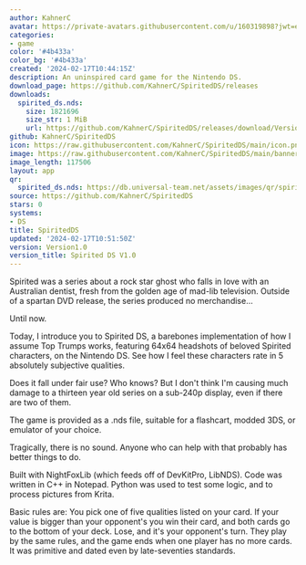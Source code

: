 ```yaml
---
author: KahnerC
avatar: https://private-avatars.githubusercontent.com/u/160319898?jwt=eyJhbGciOiJIUzI1NiIsInR5cCI6IkpXVCJ9.eyJpc3MiOiJnaXRodWIuY29tIiwiYXVkIjoicmF3LmdpdGh1YnVzZXJjb250ZW50LmNvbSIsImtleSI6ImtleTEiLCJleHAiOjE3MzQ2MTIxODAsIm5iZiI6MTczNDYxMDk4MCwicGF0aCI6Ii91LzE2MDMxOTg5OCJ9.rPUH-SOBnCIpxffI3aBLVPN_cL4XppWBWHfLoFHD0dc&v=4
categories:
- game
color: '#4b433a'
color_bg: '#4b433a'
created: '2024-02-17T10:44:15Z'
description: An uninspired card game for the Nintendo DS.
download_page: https://github.com/KahnerC/SpiritedDS/releases
downloads:
  spirited_ds.nds:
    size: 1821696
    size_str: 1 MiB
    url: https://github.com/KahnerC/SpiritedDS/releases/download/Version1.0/spirited_ds.nds
github: KahnerC/SpiritedDS
icon: https://raw.githubusercontent.com/KahnerC/SpiritedDS/main/icon.png
image: https://raw.githubusercontent.com/KahnerC/SpiritedDS/main/banner.png
image_length: 117506
layout: app
qr:
  spirited_ds.nds: https://db.universal-team.net/assets/images/qr/spirited_ds-nds.png
source: https://github.com/KahnerC/SpiritedDS
stars: 0
systems:
- DS
title: SpiritedDS
updated: '2024-02-17T10:51:50Z'
version: Version1.0
version_title: Spirited DS V1.0
---
```

Spirited was a series about a rock star ghost who falls in love with an Australian dentist, fresh from the golden age of mad-lib television. Outside of a spartan DVD release, the series produced no merchandise...

Until now.

Today, I introduce you to Spirited DS, a barebones implementation of how I assume Top Trumps works, featuring 64x64 headshots of beloved Spirited characters, on the Nintendo DS. See how I feel these characters rate in 5 absolutely subjective qualities.

Does it fall under fair use? Who knows? But I don't think I'm causing much damage to a thirteen year old series on a sub-240p display, even if there are two of them.

The game is provided as a .nds file, suitable for a flashcart, modded 3DS, or emulator of your choice.

Tragically, there is no sound. Anyone who can help with that probably has better things to do.

Built with NightFoxLib (which feeds off of DevKitPro, LibNDS). Code was written in C++ in Notepad. Python was used to test some logic, and to process pictures from Krita.

Basic rules are: You pick one of five qualities listed on your card. If your value is bigger than your opponent's you win their card, and both cards go to the bottom of your deck. Lose, and it's your opponent's turn. They play by the same rules, and the game ends when one player has no more cards. It was primitive and dated even by late-seventies standards.